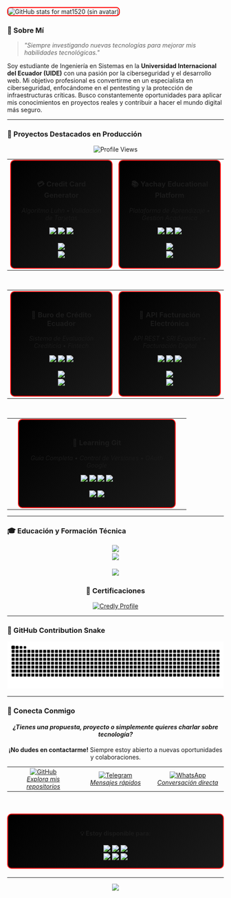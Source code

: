 <picture>
  <source media="(prefers-color-scheme: dark)" srcset="https://pixel-profile.vercel.app/api/github-stats?username=mat1520&screen_effect=true&avatar=false&background=linear-gradient(to%20bottom%20right%2C%20%23000000%2C%20%23ff0000)&text_color=FFFFFF&title_color=ff0000">
  <source media="(prefers-color-scheme: light)" srcset="https://pixel-profile.vercel.app/api/github-stats?username=mat1520&screen_effect=false&avatar=false&background=linear-gradient(to%20bottom%20right%2C%20%23ff0000%2C%20%23000000)&text_color=000000&title_color=ff0000">
  <img alt="GitHub stats for mat1520 (sin avatar)" src="https://pixel-profile.vercel.app/api/github-stats?username=mat1520&screen_effect=true&avatar=false=linear-gradient(to%20bottom%20right%2C%20%23000000%2C%20%23ff0000)&text_color=FFFFFF&title_color=ff0000" loading="lazy" style="max-width:100%;border-radius:8px;border:2px solid #ff0000;">
</picture>

### 🎯 Sobre Mí

> *"Siempre investigando nuevas tecnologías para mejorar mis habilidades tecnológicas."*

Soy estudiante de Ingeniería en Sistemas en la **Universidad Internacional del Ecuador (UIDE)** con una pasión por la ciberseguridad y el desarrollo web. Mi objetivo profesional es convertirme en un especialista en ciberseguridad, enfocándome en el pentesting y la protección de infraestructuras críticas. Busco constantemente oportunidades para aplicar mis conocimientos en proyectos reales y contribuir a hacer el mundo digital más seguro.

---
### 🚀 Proyectos Destacados en Producción

<div align="center">
  <p align="center">
  <img src="https://komarev.com/ghpvc/?username=mat1520&color=FF0000&style=flat-square" alt="Profile Views" style="width:150px;max-width:100%;height:auto;" />
</p>


  <!-- Primera fila de proyectos -->
  <table>
    <tr>
      <td align="center" width="50%">
        <div style="border: 2px solid #FF0000; border-radius: 10px; padding: 20px; background: linear-gradient(135deg, #000000 0%, #1a1a1a 100%);">
          <h3>💳 Credit Card Generator</h3>
          <p><em>Algoritmo Luhn • Validación de Tarjetas</em></p>
          <img src="https://img.shields.io/badge/JavaScript-F7DF1E?style=for-the-badge&logo=javascript&logoColor=black" />
          <img src="https://img.shields.io/badge/HTML5-E34F26?style=for-the-badge&logo=html5&logoColor=white" />
          <img src="https://img.shields.io/badge/CSS3-1572B6?style=for-the-badge&logo=css3&logoColor=white" />
          <br/><br/>
          <a href="https://github.com/mat1520/Credit-Card-Gen-Luhn">
            <img src="https://img.shields.io/badge/💻_Source_Code-000000?style=for-the-badge&logo=github&logoColor=white" />
          </a>
          <br/>
          <a href="https://credit-cart-gen-luhn.vercel.app">
            <img src="https://img.shields.io/badge/🌐_Live_Demo-FF0000?style=for-the-badge&logo=vercel&logoColor=white" />
          </a>
        </div>
      </td>
      <td align="center" width="50%">
        <div style="border: 2px solid #FF0000; border-radius: 10px; padding: 20px; background: linear-gradient(135deg, #000000 0%, #1a1a1a 100%);">
          <h3>📚 Yachay Educational Platform</h3>
          <p><em>Plataforma de Aprendizaje • Gestión Académica</em></p>
          <img src="https://img.shields.io/badge/React-20232A?style=for-the-badge&logo=react&logoColor=61DAFB" />
          <img src="https://img.shields.io/badge/Node.js-43853D?style=for-the-badge&logo=node.js&logoColor=white" />
          <img src="https://img.shields.io/badge/MongoDB-4EA94B?style=for-the-badge&logo=mongodb&logoColor=white" />
          <br/><br/>
          <a href="https://github.com/mat1520/yachay-app">
            <img src="https://img.shields.io/badge/💻_Source_Code-000000?style=for-the-badge&logo=github&logoColor=white" />
          </a>
          <br/>
          <a href="https://yachay-app.vercel.app/">
            <img src="https://img.shields.io/badge/🌐_Live_Demo-FF0000?style=for-the-badge&logo=vercel&logoColor=white" />
          </a>
        </div>
      </td>
    </tr>
  </table>

  <br/>

  <!-- Segunda fila de proyectos -->
  <table>
    <tr>
      <td align="center" width="50%">
        <div style="border: 2px solid #FF0000; border-radius: 10px; padding: 20px; background: linear-gradient(135deg, #000000 0%, #1a1a1a 100%);">
          <h3>🏦 Buro de Crédito Ecuador</h3>
          <p><em>Sistema de Evaluación Crediticia • Fintech</em></p>
          <img src="https://img.shields.io/badge/TypeScript-007ACC?style=for-the-badge&logo=typescript&logoColor=white" />
          <img src="https://img.shields.io/badge/Next.js-000000?style=for-the-badge&logo=nextdotjs&logoColor=white" />
          <img src="https://img.shields.io/badge/PostgreSQL-316192?style=for-the-badge&logo=postgresql&logoColor=white" />
          <br/><br/>
          <a href="https://github.com/mat1520/BURO-DE-CREDITO-EC">
            <img src="https://img.shields.io/badge/💻_Source_Code-000000?style=for-the-badge&logo=github&logoColor=white" />
          </a>
          <br/>
          <a href="https://buro.vercel.app/">
            <img src="https://img.shields.io/badge/🌐_Live_Demo-FF0000?style=for-the-badge&logo=vercel&logoColor=white" />
          </a>
        </div>
      </td>
      <td align="center" width="50%">
        <div style="border: 2px solid #FF0000; border-radius: 10px; padding: 20px; background: linear-gradient(135deg, #000000 0%, #1a1a1a 100%);">
          <h3>📄 API Facturación Electrónica</h3>
          <p><em>API REST • SRI Ecuador • Facturación Digital</em></p>
          <img src="https://img.shields.io/badge/Python-3776AB?style=for-the-badge&logo=python&logoColor=white" />
          <img src="https://img.shields.io/badge/FastAPI-005571?style=for-the-badge&logo=fastapi&logoColor=white" />
          <img src="https://img.shields.io/badge/PostgreSQL-316192?style=for-the-badge&logo=postgresql&logoColor=white" />
          <br/><br/>
          <a href="https://github.com/mat1520/api-facturacion-electronica-ecuador">
            <img src="https://img.shields.io/badge/💻_Source_Code-000000?style=for-the-badge&logo=github&logoColor=white" />
          </a>
          <br/>
          <a href="https://api-facturacion-electronica-ecuador.onrender.com">
            <img src="https://img.shields.io/badge/🌐_API_Endpoint-FF0000?style=for-the-badge&logo=render&logoColor=white" />
          </a>
        </div>
      </td>
    </tr>
  </table>

  <br/>

  <!-- Proyecto destacado final -->
  <table>
    <tr>
      <td align="center">
        <div style="border: 2px solid #FF0000; border-radius: 10px; padding: 20px; background: linear-gradient(135deg, #000000 0%, #1a1a1a 100%); width: 80%;">
          <h3>📖 Learning Git</h3>
          <p><em>Guía Completa • Control de Versiones • OAuth Google</em></p>
          <img src="https://img.shields.io/badge/Git-F05032?style=for-the-badge&logo=git&logoColor=white" />
          <img src="https://img.shields.io/badge/GitHub-100000?style=for-the-badge&logo=github&logoColor=white" />
          <img src="https://img.shields.io/badge/Google_OAuth-4285F4?style=for-the-badge&logo=google&logoColor=white" />
          <img src="https://img.shields.io/badge/Markdown-000000?style=for-the-badge&logo=markdown&logoColor=white" />
          <br/><br/>
          <a href="https://learning-git-hazel.vercel.app">
            <img src="https://img.shields.io/badge/💻_Source_Code-000000?style=for-the-badge&logo=github&logoColor=white" />
          </a>
          <a href="https://learning-git-hazel.vercel.app">
            <img src="https://img.shields.io/badge/🌐_Live_Demo-FF0000?style=for-the-badge&logo=vercel&logoColor=white" />
          </a>
        </div>
      </td>
    </tr>
  </table>
  
</div>

---

### 🎓 Educación y Formación Técnica

<div align="center">
  <img src="https://img.shields.io/badge/Universidad_Internacional_del_Ecuador-FF0000?style=for-the-badge&logoColor=white" />
  <br/>
  <img src="https://img.shields.io/badge/Ingeniería_en_Sistemas-000000?style=for-the-badge&logoColor=white" />
  <br/><br/>
  <img src="https://img.shields.io/badge/Estado-Cursando-228B22?style=for-the-badge&logoColor=white" />
  
  
  ### 🤖 Certificaciones

  <a href="https://www.credly.com/users/ariel-melo.b7336c91">
    <img src="https://img.shields.io/badge/Ver_Perfil_Credly-FF0000?style=for-the-badge&logo=credly&logoColor=white" alt="Credly Profile"/>
  </a>
</div>

---

### 🐍 GitHub Contribution Snake

![Snake animation](https://github.com/mat1520/mat1520/blob/output/github-contribution-grid-snake-dark.svg)

---

### 🤝 Conecta Conmigo

<div align="center">
  <h4><em>¿Tienes una propuesta, proyecto o simplemente quieres charlar sobre tecnología?</em></h4>
  <p><strong>¡No dudes en contactarme!</strong> Siempre estoy abierto a nuevas oportunidades y colaboraciones.</p>
  
  <table>
    <tr>
      <td align="center" width="33%">
        <a href="https://github.com/mat1520">
          <img src="https://img.shields.io/badge/GitHub-100000?style=for-the-badge&logo=github&logoColor=white" alt="GitHub"/>
          <br/>
          <span><em>Explora mis repositorios</em></span>
        </a>
      </td>
      <td align="center" width="33%">
        <a href="https://t.me/MAT3810">
          <img src="https://img.shields.io/badge/Telegram-2CA5E0?style=for-the-badge&logo=telegram&logoColor=white" alt="Telegram"/>
          <br/>
          <span><em>Mensajes rápidos</em></span>
        </a>
      </td>
      <td align="center" width="33%">
        <a href="https://api.whatsapp.com/send?phone=593984403461&text=Hola%2C%20Ariel%20me%20gusto%20tu%20perfil%20de%20github%20tengo%20una%20duda%20o%20aporte%20hacia%20ti">
          <img src="https://img.shields.io/badge/WhatsApp-25D366?style=for-the-badge&logo=whatsapp&logoColor=white" alt="WhatsApp"/>
          <br/>
          <span><em>Conversación directa</em></span>
        </a>
      </td>
    </tr>
  </table>

  <br/>
  
  <div style="border: 2px solid #FF0000; border-radius: 10px; padding: 15px; background: linear-gradient(135deg, #000000 0%, #1a1a1a 100%); margin: 20px 0;">
    <h4>💡 Estoy disponible para:</h4>
    <img src="https://img.shields.io/badge/Colaboraciones-FF0000?style=flat-square&logoColor=white" />
    <img src="https://img.shields.io/badge/Freelance-FF0000?style=flat-square&logoColor=white" />
    <img src="https://img.shields.io/badge/Consultoría_Técnica-FF0000?style=flat-square&logoColor=white" />
    <br/>
    <img src="https://img.shields.io/badge/Desarrollo_Web-4169E1?style=flat-square&logoColor=white" />
    <img src="https://img.shields.io/badge/APIs_Personalizadas-4169E1?style=flat-square&logoColor=white" />
    <img src="https://img.shields.io/badge/Automatización-4169E1?style=flat-square&logoColor=white" />
  </div>
  
</div>

---

<div align="center">
  <img src="https://capsule-render.vercel.app/api?type=waving&color=FF0000&height=100&section=footer"/>
</div>

